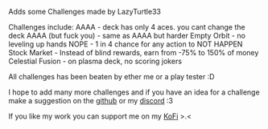 Adds some Challenges made by LazyTurtle33

Challenges include:
AAAA - deck has only 4 aces. you cant change the deck
AAAA (but fuck you) - same as AAAA but harder
Empty Orbit - no leveling up hands
NOPE - 1 in 4 chance for any action to NOT HAPPEN
Stock Market - Instead of blind rewards, earn from -75% to 150% of money
Celestial Fusion - on plasma deck, no scoring jokers

All challenges has been beaten by ether me or a play tester :D

I hope to add many more challenges and if you have an idea for a challenge make a suggestion on the [github](https://github.com/TheLazyTurtle33/TurtlesChallenges) or my [discord](https://discord.gg/GJpybRAEq5) :3

If you like my work you can support me on my [KoFi](https://ko-fi.com/lasyturtle33) >.<
